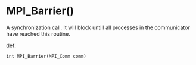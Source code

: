 # MPI_Barrier()

A synchronization call. It will block untill all processes in the 
communicator have reached this routine. 

def:
```
int MPI_Barrier(MPI_Comm comm)
```